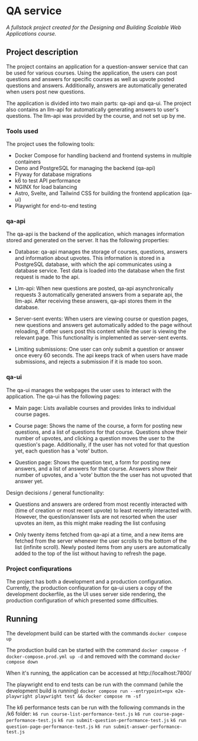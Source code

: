 # QA service
*A fullstack project created for the Designing and Building Scalable Web Applications course.* 

## Project description

The project contains an application for a question-answer service that can be used for various courses. Using the application, the users can post questions and answers for specific courses as well as upvote posted questions and answers. Additionally, answers are automatically generated when users post new questions. 

The application is divided into two main parts: qa-api and qa-ui. The project also contains an llm-api for automatically generating answers to user's questions. The llm-api was provided by the course, and not set up by me.

### Tools used

The project uses the following tools:
- Docker Compose for handling backend and frontend systems in multiple containers
- Deno and PostgreSQL for managing the backend (qa-api)
- Flyway for database migrations
- k6 to test API performance
- NGINX for load balancing
- Astro, Svelte, and Tailwind CSS for building the frontend application (qa-ui)
- Playwright for end-to-end testing

### qa-api

The qa-api is the backend of the application, which manages information stored and generated on the server. It has the following properties:

- Database:
qa-api manages the storage of courses, questions, answers and information about upvotes. This information is stored in a PostgreSQL database, with which the api communicates using a database service. Test data is loaded into the database when the first request is made to the api.

- Llm-api:
When new questions are posted, qa-api asynchronically requests 3 automatically generated answers from a separate api, the llm-api. After receiving these answers, qa-api stores them in the database.

- Server-sent events:
When users are viewing course or question pages, new questions and answers get automatically added to the page without reloading, if other users post this content while the user is viewing the relevant page. This functionality is implemented as server-sent events.

- Limiting submissions:
One user can only submit a question or answer once every 60 seconds. The api keeps track of when users have made submissions, and rejects a submission if it is made too soon.

### qa-ui

The qa-ui manages the webpages the user uses to interact with the application. The qa-ui has the following pages:

- Main page:
Lists available courses and provides links to individual course pages.

- Course page:
Shows the name of the course, a form for posting new questions, and a list of questions for that course. Questions show their number of upvotes, and clicking a question moves the user to the question's page. Additionally, if the user has not voted for that question yet, each question has a 'vote' button.

- Question page:
Shows the question text, a form for posting new answers, and a list of answers for that course. Answers show their number of upvotes, and a 'vote' button the the user has not upvoted that answer yet.

Design decisions / general functionality:

- Questions and answers are ordered from most recently interacted with (time of creation or most recent upvote) to least recently interacted with. However, the question/answer lists are not resorted when the user upvotes an item, as this might make reading the list confusing

- Only twenty items fetched from qa-api at a time, and a new items are fetched from the server whenever the user scrolls to the bottom of the list (infinite scroll). Newly posted items from any users are automatically added to the top of the list without having to refresh the page. 

### Project confiqurations

The project has both a development and a production configuration. Currently, the production confiquration for qa-ui users a copy of the development dockerfile, as the UI uses server side rendering, the production configuration of which presented some difficulties.

## Running

The development build can be started with the commands 
`docker compose up`

The production build can be started with the command
`docker compose -f docker-compose.prod.yml up -d` 
and removed with the command
`docker compose down`

When it's running, the application can be accessed at http://localhost:7800/

The playwright end to end tests can be run with the command (while the development build is running)
`docker compose run --entrypoint=npx e2e-playwright playwright test && docker compose rm -sf`

The k6 performance tests can be run with the following commands in the /k6 folder:
`k6 run course-list-performance-test.js`
`k6 run course-page-performance-test.js`
`k6 run submit-question-performance-test.js`
`k6 run question-page-performance-test.js`
`k6 run submit-answer-performance-test.js`

